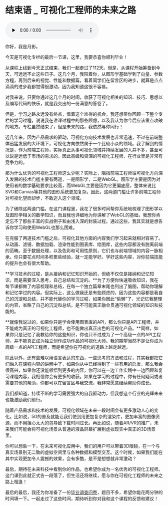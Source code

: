 # 结束语 _ 可视化工程师的未来之路

<audio id="audio" title="结束语 | 可视化工程师的未来之路" controls="" preload="none"><source id="mp3" src="https://static001.geekbang.org/resource/audio/da/57/dab1f5484ddd078140c3e72fbefe3057.mp3"></audio>

你好，我是月影。

今天是可视化专栏的最后一节课，这里，我要恭喜你顺利毕业！

从课程上线到今天正式结束，我们一起走过了112天。但是，从课程开始筹备到今天，可远远不止这些日子。这几个月，我陪着你，从图形学基础学到了向量、参数方程，再到后来的视觉、性能和数据篇，看着同学们在留言区的进步，就算是点点滴滴的进步我都觉得很激动，因为我知道这很不容易。

对我来说，只要你通过这几个月的时间，收获了可视化相关的知识、技巧、思想以及编写代码的快乐，就是我交出的一份满意的答卷了。

但是，学习之路永远没有终点，借着这个难得的机会，我还想带你回顾一下整个专栏的学习过程，说说我在讲课过程中的那些顾虑，以及我认为你今后应该重点攻破的地方。专栏虽然结束了，但是未来的路，我依然与你同行！

近几年来，因为产品需求的驱动，可视化方向技术发展也非常迅速，不过在前端整体迅猛发展的大环境下，可视化方向依然属于一个比较小众的领域。我了解到的情况是，作为前端工程师，实际真正从事可视化领域并持续发展的人并不多，甚至可以说是远低于市场的需求的。因此高级和资深的可视化工程师，在行业里是非常有竞争力的。

那为什么优秀的可视化工程师这么少呢？实际上，阻挡前端工程师往可视化方向深入发展的技术门槛主要有两道，一是图形学，二是WebGL。图形学主要是因为对使用者的数学基础要求比较高，而WebGL主要是因为它更偏底层，整体来说比SVG和Canvas等其他的图形系统更加复杂。因此，这两道门槛让许多前端工程师对可视化望而却步，不敢迈入这个领域。

为了破除这两道门槛，在这门课程里，我花了很多时间帮你系统地梳理了图形学以及图形学相关的数学知识，而且我也详细地为你讲解了WebGL的基础，我想你肯定忘不了那些丰富的实战例子和由浅入深的封装过程。通过这些，我其实就是想告诉你学习和使用WebGL也那么困难。

在克服了两道技术门槛之后，可视化其他方面的内容我们学习起来就相对容易了。从动画、滤镜、数据加载、渲染性能到图表库、绘图库，这些内容都没有脱离前端的范畴。至于数据处理，以及色彩和可用性原则，它们也与前端领域的内容一脉相承。你只要花点时间多积累些经验，就一定能学好。学好这些内容，对你前端技能的提升也会有很大帮助。

**学习技术的过程，是从接纳和记忆知识开始的，但绝不仅仅是接纳和记忆知识，而是需要深入思考，自己总结和沉淀的。**为了方便你快速吸收知识，我在每节课都做了内容梳理和总结，在每一个独立篇章末尾也列出了脑图，帮助你理解和记忆学过的内容。但实际上，这么做我还是有些顾虑的，因为这些内容都是我自己的沉淀和总结，并不能代替你的学习过程，如果你因此“偷懒”了，光记忆我整理的内容，省略了自己的沉淀和总结，是不可能真正融会贯通可视化领域的知识和技能的。

**就像我说过的，如果你只是学会使用图表库的API，那么你只是API工程师，并不能成为真正的可视化工程师，也不能做出真正出色的可视化产品。**同样，如果你只是记忆了我教给你的这些知识，你也只不过成为了一个高级一点的API工程师，并不能真正成为独立创作成功作品的可视化大师。我的期望当然不是让你成为高级一点的API工程师，而是希望你在可视化的道路上越走越远。

除此以外，还有些难以用语言表达的东西，一些思考的方法和过程，其实我都把它们融入在课程内容的讲解中了，如果你从中已经得到了一些有用的启发，那么我会很高兴，如果你还没能领悟到更多的内容，你可以在一边工作实践中一边回顾和复习课程内容，我相信你会有更多的收获。如果在学习的过程中，你有任何疑问或者需要其他的帮助，你都可以在留言区与我交流，我非常愿意继续帮助你成长。

我们都知道，持续不断的学习需要强大的自我驱动力，但我想这个行业的光辉未来也能激励我们前行。

随着产品需求和技术的发展，可视化领域在未来一段时间会有更多激动人心的变化。比如说，5G的普及就能让我们使到用更加复杂的渲染库，更加丰富的图像资源，而不用担心太大的包导致下载时间过长。再比如说，随着AR/VR的推广，未来我们可能会将可视化场景从普通的液晶屏幕扩展到虚拟现实中真正的3D场景里。

你可以想象一下，在未来可视化应用中，我们的用户可以带着3D眼镜，在一个与真实场景别无二致的虚拟空间里与各种数据和模型交互。这个时候，如果我们能在其中实现更加令人震撼的效果，会有多酷，是不是想想就非常激动？

最后，期待在未来科技中看到你的作品，也希望你成为一名优秀的可视化工程师。这门课到此就正式告一段落了，但生活还将继续，愿与你在可视化工程师的未来之路上相逢！

最后的最后，我还为你准备了一份[毕业调查问卷](https://jinshuju.net/f/d976Ed)，题目不多，希望你能花两分钟的时间填一下。一起走过了这些时间，期待听到你对我和这个课程的反馈和建议！
